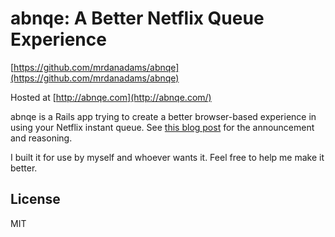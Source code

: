# abnqe: A Better Netflix Queue Experience

[https://github.com/mrdanadams/abnqe](https://github.com/mrdanadams/abnqe)

Hosted at [http://abnqe.com](http://abnqe.com/)

abnqe is a Rails app trying to create a better browser-based experience in using your Netflix instant queue. See [this blog post](http://mrdanadams.com/2012/abnqe/) for the announcement and reasoning.

I built it for use by myself and whoever wants it. Feel free to help me make it better.

## License

MIT
